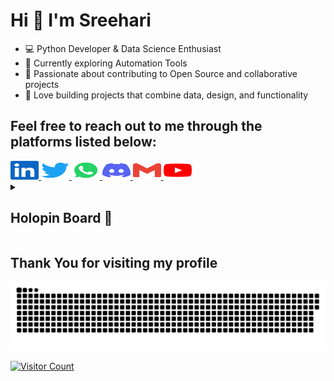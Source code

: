 # Hi 👋 I'm Sreehari  

- 💻 Python Developer & Data Science Enthusiast  
- 🌱 Currently exploring Automation Tools  
- 🤝 Passionate about contributing to Open Source and collaborative projects  
- 🚀 Love building projects that combine data, design, and functionality  

## Feel free to reach out to me through the platforms listed below:

<div >
  <a href="https://www.linkedin.com/in/sreehari-s-1680" target="_blank">
    <img src="assets/icons/social/linkedin/default.svg" width="45" height="30" alt="linkedin logo"  />
  </a>
  <a href="https://twitter.com/sreehari__s" target="_blank">
    <img src="assets/icons/social/twitter/default.svg" width="45" height="30" alt="twitter logo"  />
  </a>
  <a href="https://wa.me/+918089776183" target="_blank">
    <img src="assets/icons/social/whatsapp/default.svg" width="45" height="30" alt="whatsapp logo"  />
  </a>
  <a href="https://discordapp.com/users/422937496318377994" target="_blank">
    <img src="assets/icons/social/discord/default.svg" width="45" height="30" alt="discord logo"  />
  </a>
  <!-- <a href="https://www.facebook.com/sreehari.1999" target="_blank">
    <img src="assets/icons/social/facebook/default.svg" width="45" height="30" alt="facebook logo"  />
  </a> -->
  <!-- <a href="https://www.hackerrank.com/sreeharis1999?hr_r=1" target="_blank">
    <img src="assets/icons/social/hackerrank/default.svg" width="45" height="30" alt="hackerrank logo"  />
  </a> -->
  <!-- <a href="https://www.instagram.com/__sree_hari_s___/" target="_blank">
    <img src="assets/icons/social/instagram/default.svg" width="45" height="30" alt="instagram logo"  />
  </a> -->
  <a href="mailto:sreeharis1999@gmail.com" target="_blank">
    <img src="assets/icons/social/gmail/default.svg" width="45" height="30" alt="Gmail logo"  />
  </a>
  <!-- <a href="https://t.me/no_one_99" target="_blank">
    <img src="assets/icons/social/telegram/default.svg" width="45" height="30" alt="telegram logo"  />
  </a> -->
  <a href="https://www.youtube.com/@sreeharis1999" target="_blank">
    <img src="assets/icons/social/youtube/default.svg" width="45" height="30" alt="youtube logo"  />
  </a> 
</div>

<!--
---
<details>
  <summary><h2>My Github Stats :zap: </h2></summary>

|Stats |Streak |Languages
|---|---|---|
|[![](http://github-profile-summary-cards.vercel.app/api/cards/stats?username=sree-hari-s&theme=gruvbox)](https://github.com/sree-hari-s/)|[![GitHub Streak](https://streak-stats.demolab.com?user=sree-hari-s&theme=gruvbox&hide_border=true&border_radius=32&date_format=j%20M%5B%20Y%5D&ring=888888)](https://github.com/sree-hari-s/)|[![](http://github-profile-summary-cards.vercel.app/api/cards/repos-per-language?username=sree-hari-s&theme=gruvbox)](https://github.com/sree-hari-s/)|

---
<!--
[![sree-hari-s's github activity graph](https://github-readme-activity-graph.vercel.app/graph?username=sree-hari-s&bg_color=282624&color=d68a1f&line=a8a8a8&point=b05907&area=true&hide_border=true)](https://github.com/sree-hari-s/Programming-Gifs) 
-->
<!--
![3d Contribution Graph](./profile-3d-contrib/profile-night-rainbow.svg)

</details>
<div>

---
-->
<details>
  <summary>
    <h2>Holopin Board 🐲</h2>
  </summary>
  
[![An image of @sreeharis's Holopin badges, which is a link to view their full Holopin profile](https://holopin.me/sreeharis)](https://holopin.io/@sreeharis) 

</div>

</details>
<div>

## Thank You for visiting my profile
 <picture>
  <source media="(prefers-color-scheme: dark)" srcset="https://raw.githubusercontent.com/sree-hari-s/sree-hari-s/output/github-contribution-grid-snake-dark.svg">
  <source media="(prefers-color-scheme: light)" srcset="https://raw.githubusercontent.com/sree-hari-s/sree-hari-s/output/github-contribution-grid-snake.svg">
  <img alt="github contribution grid snake animation" src="https://raw.githubusercontent.com/sree-hari-s/sree-hari-s/output/github-contribution-grid-snake.svg">
</picture>

[![Visitor Count](https://visitcountpro.netlify.app/api?id=sree-hari-s&pretty=true)](https://visitcount.itsvg.in)
